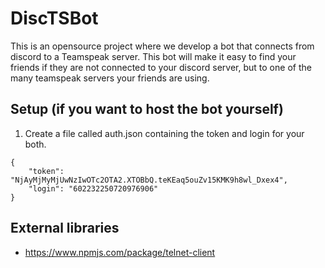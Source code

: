 # DiscTSBot
This is an opensource project where we develop a bot that connects from discord to a Teamspeak server.
This bot will make it easy to find your friends if they are not connected to your discord server, 
but to one of the many teamspeak servers your friends are using.

## Setup (if you want to host the bot yourself)
1. Create a file called auth.json containing the token and login for your both.
```
{
    "token": "NjAyMjMyMjUwNzIwOTc2OTA2.XTOBbQ.teKEaq5ouZv15KMK9h8wl_Dxex4",
    "login": "602232250720976906"
}
```

## External libraries
- https://www.npmjs.com/package/telnet-client